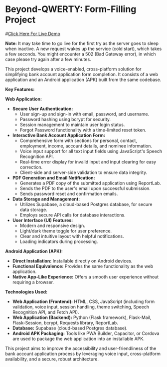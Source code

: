 # Beyond-QWERTY: Form-Filling Project

#[Click Here For Live Demo](https://voice-bank-form.onrender.com/)

**Note:** It may take time to go live for the first try as the server goes to sleep when inactive. A new request wakes up the service (cold start), which takes a few seconds. You might encounter a 502 (Bad Gateway error), in which case please try again after a few minutes.


This project develops a voice-enabled, cross-platform solution for simplifying bank account application form completion.  It consists of a web application and an Android application (APK) built from the same codebase.

**Key Features:**

**Web Application:**

* **Secure User Authentication:**
    * User sign-up and sign-in with email, password, and username.
    * Password hashing using bcrypt for security.
    * Session management to maintain user login status.
    * Forgot Password functionality with a time-limited reset token.
* **Interactive Bank Account Application Form:**
    * Comprehensive form with sections for personal, contact, employment, income, account details, and nominee information.
    * Voice input support for all text input fields using JavaScript's Speech Recognition API.
    * Real-time error display for invalid input and input clearing for easy correction.
    * Client-side and server-side validation to ensure data integrity.  
* **PDF Generation and Email Notification:**
    * Generates a PDF copy of the submitted application using ReportLab.
    * Sends the PDF to the user's email upon successful submission.
    * Sends password reset and confirmation emails.
* **Data Storage and Management:**
    * Utilizes Supabase, a cloud-based Postgres database, for secure data storage.
    * Employs secure API calls for database interactions.
* **User Interface (UI) Features:**
    * Modern and responsive design.
    * Light/dark theme toggle for user preference.
    * Clear and intuitive layout with helpful notifications.
    * Loading indicators during processing.


**Android Application (APK):**

* **Direct Installation:** Installable directly on Android devices.
* **Functional Equivalence:** Provides the same functionality as the web application.
* **Native App-Like Experience:** Offers a smooth user experience without requiring a browser.


**Technologies Used:**

* **Web Application (Frontend):** HTML, CSS, JavaScript (including form validation, voice input, session handling, theme switching, Speech Recognition API, and Fetch API).
* **Web Application (Backend):** Python (Flask framework), Flask-Mail, Flask-Session, bcrypt, Requests library, ReportLab.
* **Database:** Supabase (cloud-based Postgres database).
* **Android APK Packaging:**  Tools like PWA Builder, Capacitor, or Cordova are used to package the web application into an installable APK.  


This project aims to improve the accessibility and user-friendliness of the bank account application process by leveraging voice input, cross-platform availability, and a secure, robust architecture.
